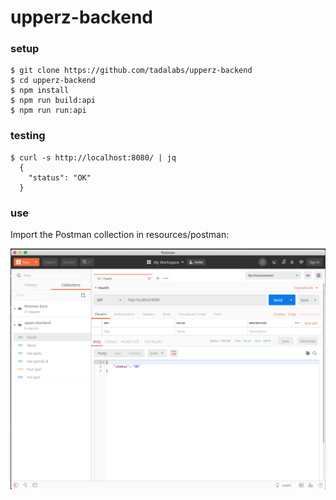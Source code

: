 # upperz-backend

### setup

```
$ git clone https://github.com/tadalabs/upperz-backend
$ cd upperz-backend
$ npm install
$ npm run build:api
$ npm run run:api

```

### testing

```
$ curl -s http://localhost:8080/ | jq
  {
    "status": "OK"
  }
```

### use

Import the Postman collection in resources/postman:

![upperz-backend Demo](postman.png?raw=true "upperz-backend")